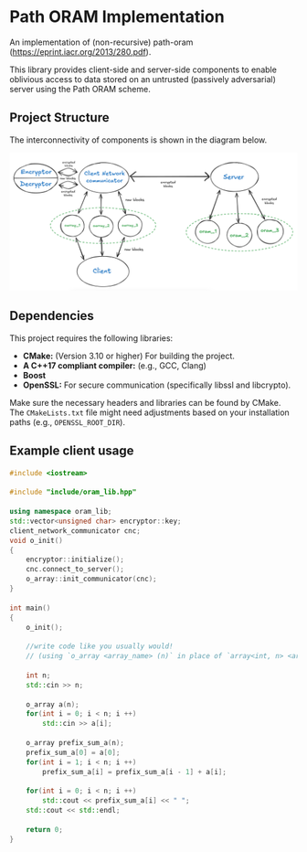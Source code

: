 # Path ORAM Implementation

An implementation of (non-recursive) path-oram (https://eprint.iacr.org/2013/280.pdf).

This library provides client-side and server-side components to enable oblivious access to data stored on an untrusted (passively adversarial) server using the Path ORAM scheme.

## Project Structure

The interconnectivity of components is shown in the diagram below.

![ORAM Structure](misc/structure.png)

## Dependencies

This project requires the following libraries:

*   **CMake:** (Version 3.10 or higher) For building the project.
*   **A C++17 compliant compiler:** (e.g., GCC, Clang)
*   **Boost**
*   **OpenSSL:** For secure communication (specifically libssl and libcrypto).


Make sure the necessary headers and libraries can be found by CMake. The `CMakeLists.txt` file might need adjustments based on your installation paths (e.g., `OPENSSL_ROOT_DIR`).

## Example client usage

```cpp
#include <iostream>

#include "include/oram_lib.hpp"

using namespace oram_lib;
std::vector<unsigned char> encryptor::key;
client_network_communicator cnc;
void o_init()
{
    encryptor::initialize();
    cnc.connect_to_server();
    o_array::init_communicator(cnc);
}

int main()
{
    o_init();

    //write code like you usually would! 
    // (using `o_array <array_name> (n)` in place of `array<int, n> <array_name>`)

    int n;
    std::cin >> n;

    o_array a(n);
    for(int i = 0; i < n; i ++)
        std::cin >> a[i];
    
    o_array prefix_sum_a(n);
    prefix_sum_a[0] = a[0];
    for(int i = 1; i < n; i ++)
        prefix_sum_a[i] = prefix_sum_a[i - 1] + a[i];
    
    for(int i = 0; i < n; i ++)
        std::cout << prefix_sum_a[i] << " ";
    std::cout << std::endl;

    return 0;
}
```